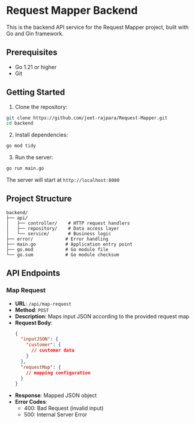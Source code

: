 # Request Mapper Backend

This is the backend API service for the Request Mapper project, built with Go and Gin framework.

## Prerequisites

- Go 1.21 or higher
- Git

## Getting Started

1. Clone the repository:
```bash
git clone https://github.com/jeet-rajpara/Request-Mapper.git
cd backend
```

2. Install dependencies:
```bash
go mod tidy
```

3. Run the server:
```bash
go run main.go
```

The server will start at `http://localhost:8080`

## Project Structure

```
backend/
├── api/
│   ├── controller/    # HTTP request handlers
│   ├── repository/    # Data access layer
│   └── service/       # Business logic
├── error/            # Error handling 
├── main.go           # Application entry point
├── go.mod            # Go module file
└── go.sum            # Go module checksum
```

## API Endpoints

### Map Request
- **URL**: `/api/map-request`
- **Method**: `POST`
- **Description**: Maps input JSON according to the provided request map
- **Request Body**:
  ```json
  {
    "inputJSON": {
      "customer": {
        // customer data
      }
    },
    "requestMap": {
      // mapping configuration
    }
  }
  ```
- **Response**: Mapped JSON object
- **Error Codes**:
  - 400: Bad Request (invalid input)
  - 500: Internal Server Error

